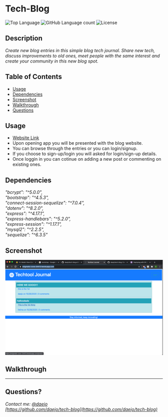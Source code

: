 # Tech-Blog
  ![Top Language](https://img.shields.io/github/languages/top/daejo/tech-blog)
  ![GitHub Language count](https://img.shields.io/github/languages/count/daejo/tech-blog)
  ![License](https://img.shields.io/badge/license-MIT_License-cyan.svg)

  ## Description 

  _Create new blog entries in this simple blog tech journal. Share new tech, discuss improvements to old ones, meet people with the same interest and create your community in this new blog spot._
 
  ## Table of Contents

  * [Usage](#usage)
  * [Dependencies](#dependencies)
  * [Screenshot](#screenshot)
  * [Walkthrough](#walkthrough)
  * [Questions](#questions)

  ## Usage 

  * [Website Link](https://enigmatic-cove-24413.herokuapp.com/)
  * Upon opening app you will be presented with the blog website.
  * You can browse through the entries or you can login/signup.
  * If you choose to sign-up/login you will asked for login/sign-up details.
  * Once loggin in you can cotinue on adding a new post or commenting on existing ones.  
  

  ## Dependencies

  _"bcrypt": "^5.0.0",  
    "bootstrap": "^4.5.3",  
    "connect-session-sequelize": "^7.0.4",  
    "dotenv": "^8.2.0",  
    "express": "^4.17.1",  
    "express-handlebars": "^5.2.0",  
    "express-session": "^1.17.1",  
    "mysql2": "^2.2.5",  
    "sequelize": "^6.3.5"_


  ## Screenshot


![Screenshot](./images/screenshot.png)

## Walkthrough




  ---
  ## Questions?
  _Contact me:_
  _[@daejo](github.com/daejo)_  
  _[https://github.com/daejo/tech-blog](https://github.com/daejo/tech-blog)_  
  
